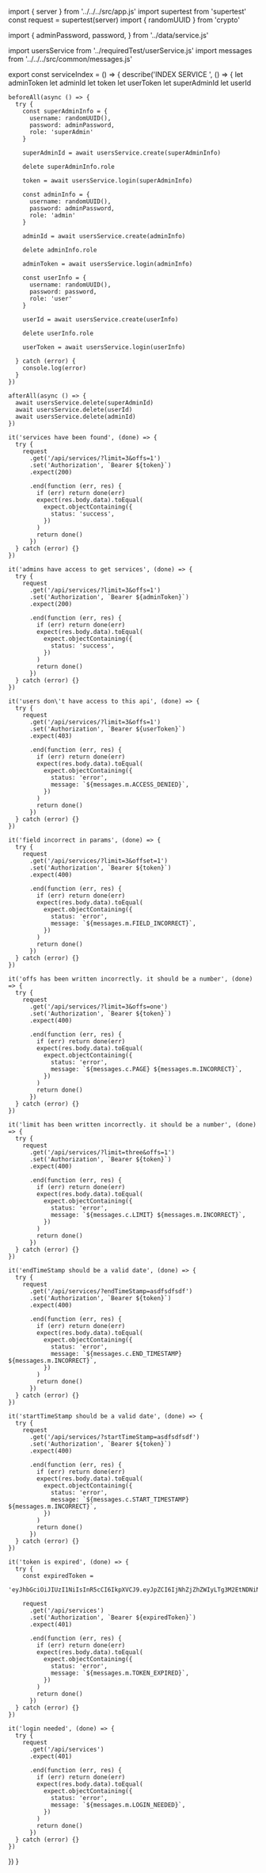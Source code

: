 import { server } from '../../../src/app.js'
import supertest from 'supertest'
const request = supertest(server)
import { randomUUID } from 'crypto'

import {
  adminPassword,
  password,
} from '../data/service.js'

import usersService from '../requiredTest/userService.js'
import messages from '../../../src/common/messages.js'

export const serviceIndex = () => {
  describe('INDEX SERVICE ', () => {
    let adminToken
    let adminId
    let token
    let userToken
    let superAdminId
    let userId

    beforeAll(async () => {
      try {
        const superAdminInfo = {
          username: randomUUID(),
          password: adminPassword,
          role: 'superAdmin'
        }
  
        superAdminId = await usersService.create(superAdminInfo)
  
        delete superAdminInfo.role
  
        token = await usersService.login(superAdminInfo)
  
        const adminInfo = {
          username: randomUUID(),
          password: adminPassword,
          role: 'admin'
        }
  
        adminId = await usersService.create(adminInfo)
  
        delete adminInfo.role
  
        adminToken = await usersService.login(adminInfo)
  
        const userInfo = {
          username: randomUUID(),
          password: password,
          role: 'user'
        }
  
        userId = await usersService.create(userInfo)
  
        delete userInfo.role
  
        userToken = await usersService.login(userInfo)

      } catch (error) {
        console.log(error)
      }
    })

    afterAll(async () => {
      await usersService.delete(superAdminId)
      await usersService.delete(userId)
      await usersService.delete(adminId)
    })

    it('services have been found', (done) => {
      try {
        request
          .get('/api/services/?limit=3&offs=1')
          .set('Authorization', `Bearer ${token}`)
          .expect(200)

          .end(function (err, res) {
            if (err) return done(err)
            expect(res.body.data).toEqual(
              expect.objectContaining({
                status: 'success',
              })
            )
            return done()
          })
      } catch (error) {}
    })

    it('admins have access to get services', (done) => {
      try {
        request
          .get('/api/services/?limit=3&offs=1')
          .set('Authorization', `Bearer ${adminToken}`)
          .expect(200)
  
          .end(function (err, res) {
            if (err) return done(err)
            expect(res.body.data).toEqual(
              expect.objectContaining({
                status: 'success',
              })
            )
            return done()
          })
      } catch (error) {}
    })

    it('users don\'t have access to this api', (done) => {
      try {
        request
          .get('/api/services/?limit=3&offs=1')
          .set('Authorization', `Bearer ${userToken}`)
          .expect(403)
  
          .end(function (err, res) {
            if (err) return done(err)
            expect(res.body.data).toEqual(
              expect.objectContaining({
                status: 'error',
                message: `${messages.m.ACCESS_DENIED}`,
              })
            )
            return done()
          })
      } catch (error) {}
    })

    it('field incorrect in params', (done) => {
      try {
        request
          .get('/api/services/?limit=3&offset=1')
          .set('Authorization', `Bearer ${token}`)
          .expect(400)
  
          .end(function (err, res) {
            if (err) return done(err)
            expect(res.body.data).toEqual(
              expect.objectContaining({
                status: 'error',
                message: `${messages.m.FIELD_INCORRECT}`,
              })
            )
            return done()
          })
      } catch (error) {}
    })

    it('offs has been written incorrectly. it should be a number', (done) => {
      try {
        request
          .get('/api/services/?limit=3&offs=one')
          .set('Authorization', `Bearer ${token}`)
          .expect(400)
    
          .end(function (err, res) {
            if (err) return done(err)
            expect(res.body.data).toEqual(
              expect.objectContaining({
                status: 'error',
                message: `${messages.c.PAGE} ${messages.m.INCORRECT}`,
              })
            )
            return done()
          })
      } catch (error) {}
    })

    it('limit has been written incorrectly. it should be a number', (done) => {
      try {
        request
          .get('/api/services/?limit=three&offs=1')
          .set('Authorization', `Bearer ${token}`)
          .expect(400)
      
          .end(function (err, res) {
            if (err) return done(err)
            expect(res.body.data).toEqual(
              expect.objectContaining({
                status: 'error',
                message: `${messages.c.LIMIT} ${messages.m.INCORRECT}`,
              })
            )
            return done()
          })
      } catch (error) {}
    })

    it('endTimeStamp should be a valid date', (done) => {
      try {
        request
          .get('/api/services/?endTimeStamp=asdfsdfsdf')
          .set('Authorization', `Bearer ${token}`)
          .expect(400)
        
          .end(function (err, res) {
            if (err) return done(err)
            expect(res.body.data).toEqual(
              expect.objectContaining({
                status: 'error',
                message: `${messages.c.END_TIMESTAMP} ${messages.m.INCORRECT}`,
              })
            )
            return done()
          })
      } catch (error) {}
    })

    it('startTimeStamp should be a valid date', (done) => {
      try {
        request
          .get('/api/services/?startTimeStamp=asdfsdfsdf')
          .set('Authorization', `Bearer ${token}`)
          .expect(400)
          
          .end(function (err, res) {
            if (err) return done(err)
            expect(res.body.data).toEqual(
              expect.objectContaining({
                status: 'error',
                message: `${messages.c.START_TIMESTAMP} ${messages.m.INCORRECT}`,
              })
            )
            return done()
          })
      } catch (error) {}
    })

    it('token is expired', (done) => {
      try {
        const expiredToken =
          'eyJhbGciOiJIUzI1NiIsInR5cCI6IkpXVCJ9.eyJpZCI6IjNhZjZhZWIyLTg3M2EtNDNiNS04ZDM0LTE0MzczZGE2ZTFiMSIsImlhdCI6MTY2NjUwNjk3MH0.o1k__1jtkL3C2Kte'

        request
          .get('/api/services')
          .set('Authorization', `Bearer ${expiredToken}`)
          .expect(401)

          .end(function (err, res) {
            if (err) return done(err)
            expect(res.body.data).toEqual(
              expect.objectContaining({
                status: 'error',
                message: `${messages.m.TOKEN_EXPIRED}`,
              })
            )
            return done()
          })
      } catch (error) {}
    })

    it('login needed', (done) => {
      try {
        request
          .get('/api/services')
          .expect(401)

          .end(function (err, res) {
            if (err) return done(err)
            expect(res.body.data).toEqual(
              expect.objectContaining({
                status: 'error',
                message: `${messages.m.LOGIN_NEEDED}`,
              })
            )
            return done()
          })
      } catch (error) {}
    })
  })
}
